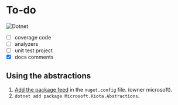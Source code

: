 # To-do

![Dotnet](https://github.com/microsoft/kiota/actions/workflows/abstractions-dotnet.yml/badge.svg)

- [ ] coverage code
- [ ] analyzers
- [ ] unit test project
- [x] docs comments

## Using the abstractions

1. [Add the package feed](https://docs.github.com/en/packages/guides/configuring-dotnet-cli-for-use-with-github-packages#authenticating-to-github-packages) in the `nuget.config` file. (owner microsoft).
1. `dotnet add package Microsoft.Kiota.Abstractions`.
